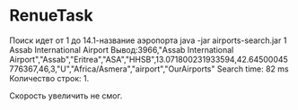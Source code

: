 # RenueTask
Поиск идет от 1 до 14.1-название аэропорта
java -jar airports-search.jar 1
Assab International Airport
Вывод:3966,"Assab International Airport","Assab","Eritrea","ASA","HHSB",13.071800231933594,42.64500045776367,46,3,"U","Africa/Asmera","airport","OurAirports"
Search time: 82 ms
Количество строк: 1.

Скорость увеличить не смог.
